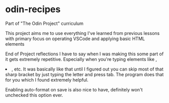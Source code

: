 # odin-recipes
Part of "The Odin Project" curriculum

This project aims me to use everything I've learned from previous lessons with primary focus on operating VSCode and applying basic HTML elements

End of Project reflections
I have to say when I was making this some part of it gets extremely repetitive. Especially when you're typing elements like <a>, <li>, etc. It was basically like that until I figured out you can skip most of that sharp bracket by just typing the letter and press tab. The program does that for you which I found extremely helpful.

Enabling auto-format on save is also nice to have, definitely won't unchecked this option ever.